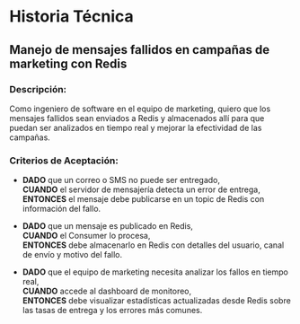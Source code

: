 # Historia Técnica

## Manejo de mensajes fallidos en campañas de marketing con Redis

### Descripción:
Como ingeniero de software en el equipo de marketing, quiero que los mensajes fallidos sean enviados a Redis y almacenados allí para que puedan ser analizados en tiempo real y mejorar la efectividad de las campañas.

### Criterios de Aceptación:

- **DADO** que un correo o SMS no puede ser entregado,  
  **CUANDO** el servidor de mensajería detecta un error de entrega,  
  **ENTONCES** el mensaje debe publicarse en un topic de Redis con información del fallo.

- **DADO** que un mensaje es publicado en Redis,  
  **CUANDO** el Consumer lo procesa,  
  **ENTONCES** debe almacenarlo en Redis con detalles del usuario, canal de envío y motivo del fallo.

- **DADO** que el equipo de marketing necesita analizar los fallos en tiempo real,  
  **CUANDO** accede al dashboard de monitoreo,  
  **ENTONCES** debe visualizar estadísticas actualizadas desde Redis sobre las tasas de entrega y los errores más comunes.


